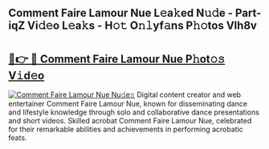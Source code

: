 ## Comment Faire Lamour Nue L𝚎a𝚔ed N𝚞𝚍e - Part-iqZ Vi𝚍𝚎o L𝚎a𝚔s - H𝚘𝚝 O𝚗𝚕yf𝚊ns P𝚑𝚘tos Vlh8v

# <h2><a href="http://kf59kb.oniu.top/?m=Comment+Faire+Lamour+Nue">🔗👉 🔴 Comment Faire Lamour Nue P𝚑ot𝚘𝚜 V𝚒d𝚎o</a></h2>

[![Comment Faire Lamour Nue Nu𝚍e𝚜](https://i.imgur.com/0qMVB7G.gif)](http://kf59kb.oniu.top/?m=Comment+Faire+Lamour+Nue)
Digital content creator and web entertainer Comment Faire Lamour Nue, known for disseminating dance and lifestyle knowledge through solo and collaborative dance presentations and short videos. Skilled acrobat Comment Faire Lamour Nue, celebrated for their remarkable abilities and achievements in performing acrobatic feats.  
